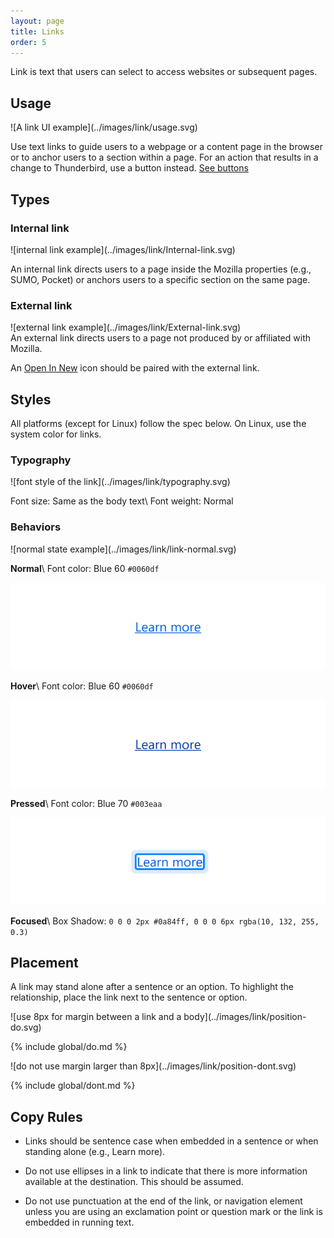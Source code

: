```yaml
---
layout: page
title: Links
order: 5
---
```


Link is text that users can select to access websites or subsequent pages.

## Usage

<div class="grid-2" markdown="1">
![A link UI example](../images/link/usage.svg)

Use text links to guide users to a webpage or a content page in the browser or to anchor users to a section within a page. For an action that results in a change to Thunderbird, use a button instead. [See buttons](buttons.html)
</div>

## Types

### Internal link

<div class="grid-2" markdown="1">
![internal link example](../images/link/Internal-link.svg)

An internal link directs users to a page inside the Mozilla properties (e.g., SUMO, Pocket) or anchors users to a specific section on the same page.
</div>

### External link

<div class="grid-2" markdown="1">
![external link example](../images/link/External-link.svg)

<div markdown="1">
An external link directs users to a page not produced by or affiliated with Mozilla.

An [Open In New](http://design.firefox.com/icons/viewer/#open) icon should be paired with the external link.
</div>
</div>

## Styles

All platforms (except for Linux) follow the spec below. On Linux, use the system color for links.

### Typography

<div class="grid-2" markdown="1">
![font style of the link](../images/link/typography.svg)

Font size: Same as the body text\\
Font weight: Normal
</div>

### Behaviors

<div class="grid-2" markdown="1">
![normal state example](../images/link/link-normal.svg)

**Normal**\\
Font color: Blue 60 `#0060df`

![hover state example](../images/link/link-hover.svg)

**Hover**\\
Font color: Blue 60 `#0060df`

![pressed state example](../images/link/link-pressed.svg)

**Pressed**\\
Font color: Blue 70 `#003eaa`

![focused state example](../images/link/link-focused.svg)

**Focused**\\
Box Shadow: `0 0 0 2px #0a84ff, 0 0 0 6px rgba(10, 132, 255, 0.3)`
</div>

## Placement

A link may stand alone after a sentence or an option. To highlight the relationship, place the link next to the sentence or option.

<div class="grid-2">
<div markdown="1">
![use 8px for margin between a link and a body](../images/link/position-do.svg)

{% include global/do.md %}
</div>
<div markdown="1">
![do not use margin larger than 8px](../images/link/position-dont.svg)

{% include global/dont.md %}
</div>
</div>

## Copy Rules

* Links should be sentence case when embedded in a sentence or when standing alone (e.g., Learn more).

* Do not use ellipses in a link to indicate that there is more information available at the destination. This should be assumed.

* Do not use punctuation at the end of the link, or navigation element unless you are using an exclamation point or question mark or the link is embedded in running text.
